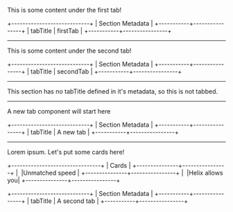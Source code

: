 This is some content under the first tab!

+----------------------------+
| Section Metadata |
+-----------+----------------+
| tabTitle | firstTab |
+-----------+----------------+

---

This is some content under the second tab!

+----------------------------+
| Section Metadata |
+-----------+----------------+
| tabTitle | secondTab |
+-----------+----------------+

---

This section has no tabTitle defined in it's metadata, so this is not tabbed.

---

A new tab component will start here

+----------------------------+
| Section Metadata |
+-----------+----------------+
| tabTitle | A new tab |
+-----------+----------------+

---

Lorem ipsum. Let's put some cards here!

+--------------------------------+
| Cards |
+---------------+----------------+
| <img src=""> |Unmatched speed |
+---------------+----------------+
| <img src=""> |Helix allows you|
+---------------+----------------+

+----------------------------+
| Section Metadata |
+-----------+----------------+
| tabTitle | A second tab |
+-----------+----------------+
